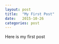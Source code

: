 ```yaml
---
layout: post
title:  "My First Post"
date:   2015-10-26
categories: post
---
```


Here is my first post